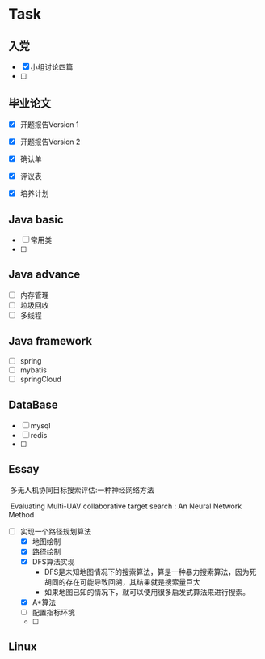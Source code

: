 # Task

## 入党

- [x] 小组讨论四篇
- [ ] 

## 毕业论文

- [x] 开题报告Version 1
- [x] 开题报告Version 2 
- [x] 确认单
- [x] 评议表
- [x] 培养计划



## Java basic

- [ ] 常用类
- [ ] 



## Java advance

- [ ] 内存管理
- [ ] 垃圾回收
- [ ] 多线程

## Java framework

- [ ] spring
- [ ] mybatis
- [ ] springCloud

## DataBase

- [ ] mysql
- [ ] redis
- [ ] 

## Essay

​	多无人机协同目标搜索评估:一种神经网络方法

​	Evaluating Multi-UAV collaborative target search : An Neural Network Method

- [ ] 实现一个路径规划算法
  - [x] 地图绘制
  - [x] 路径绘制
  - [x] DFS算法实现
    - DFS是未知地图情况下的搜索算法，算是一种暴力搜索算法，因为死胡同的存在可能导致回溯，其结果就是搜索量巨大
    - 如果地图已知的情况下，就可以使用很多启发式算法来进行搜索。
  - [x] A*算法
  - [ ] 配置指标环境
  - [ ] 

## Linux

